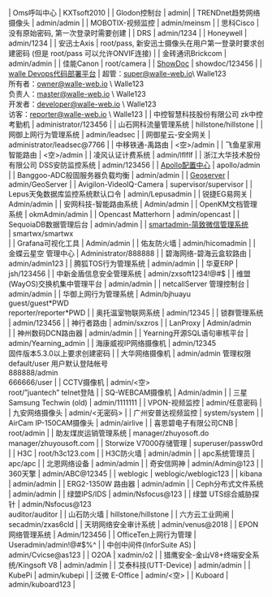 
| Oms呼叫中心                                       |      KXTsoft2010   |
| Glodon控制台    | admin|
| TRENDnet趋势网络摄像头                                       | admin/admin                                                  |
| MOBOTIX-视频监控                                             | admin/meinsm                                                 |
| 思科Cisco                                                    | 没有原始密码, 第一次登录时需要创建                           |
| DRS                                                          | admin/1234                                                   |
| Honeywell                                                    | admin/1234                                                   |
| 安迅士Axis                                                   | root/pass, 新安迅士摄像头在用户第一登录时要求创建密码 (但是 root/pass 可以允许ONVIF连接) |
| 金砖通讯Brickcom                                             | admin/admin                                                  |
| 佳能Canon                                                    | root/camera                                                  |
| [ShowDoc](https://www.showdoc.com.cn/)                       | showdoc/123456                                               |
| [walle Devops代码部署平台](https://walle-web.io/)            | 超管：super@walle-web.io\ Walle123  <br />所有者：owner@walle-web.io \ Walle123  <br />负责人：master@walle-web.io \ Walle123  <br />开发者：developer@walle-web.io \ Walle123  <br />访客：reporter@walle-web.io \ Walle123 |
| 中控智慧科技股份有限公司 zk中控考勤机                        | administrator/123456                                         |
| 山石网科流量管理系统                                         | hillstone/hillstone                                          |
| 网御上网行为管理系统                                         | admin/leadsec                                                |
| 网御星云-安全网关                                            | administrator/leadsec@7766                                   |
| 中移铁通-禹路由                                              | <空>/admin                                                   |
| 飞鱼星家用智能路由                                           | <空>/admin                                                   |
| 凌风认证计费系统                                             | admin/lflflf                                                 |
| 浙江大华技术股份有限公司 DSS安防监控系统                     | admin/123456                                                 |
| [Apollo配置中心](https://github.com/ctripcorp/apollo)        | apollo/admin                                                 |
| Banggoo-ADC般固服务器负载均衡                                | admin/admin                                                  |
| [Geoserver](http://geoserver.org/)                           | admin/GeoServer                                              |
| Avigilon-VideoIQ-Camera                                      | supervisor/supervisor                                        |
| Lepus天兔数据库监控系统默认口令                              | admin/Lepusadmin                                             |
| 锐捷EG易网关                                                 | Admin/admin                                                  |
| 安网科技-智能路由系统                                        | Admin/admin                                                  |
| OpenKM文档管理系统                                           | okmAdmin/admin                                               |
| Opencast Matterhorn                                          | admin/opencast                                               |
| SequoiaDB数据管理后台                                        | admin/admin                                                  |
| [smartadmin-简致微信管理系统](https://www.suibianlu.com/21607.html)<br /> | smartwx/smartwx<br />                                        |
| Grafana可视化工具                                            | Admin/admin                                                  |
| 佑友防火墙                                                   | admin/hicomadmin                                             |
| 金蝶云星空 管理中心                                          | Administrator/888888                                         |
| 碧海网络-碧海云盒软路由                                      | admin/admin123                                               |
| 腾狐TOS行为管理系统                                          | admin/admin                                                  |
| 华夏ERP                                                      | jsh/123456                                                   |
| 中新金盾信息安全管理系统                                     | admin/zxsoft1234!@#$                                         |
| 维盟(WayOS)交换机集中管理平台                                | admin/admin                                                  |
| netcallServer 管理控制台                                     | admin/admin                                                  |
| 华御上网行为管理系统                                         | Admin/bjhuayu<br />guest/guest\*PWD<br />reporter/reporter\*PWD |
| 奥托温室物联网系统                                           | admin/12345                                                  |
| 锁群管理系统                                                 | admin/123456                                                 |
| 神行者路由                                                   | admin/sxzros                                                 |
| LanProxy                                                     | Admin/admin<br />                                            |
| 神州数码DCN路由器                                            | admin/admin                                                  |
| Yearning开源SQL语句审核平台                                  | admin/Yearning_admin                                         |
| 海康威视IP网络摄像机                                         | admin/12345<br />固件版本5.3.0以上要求创建密码               |
| 大华网络摄像机                                               | admin/admin 管理权限<br/>default/user 用户默认登陆帐号<br/>888888/admin<br/>666666/user |
| CCTV摄像机                                                   | admin/<空><br />root/”juantech” telnet登陆                   |
| SQ-WEBCAM摄像机                                              | Admin/admin                                                  |
| 三星Samsung Techwin (old)                                    | admin/1111111                                                |
| VPON-视频监控                                                | admin/任意密码                                               |
| 九安网络摄像头                                               | admin/<无密码>                                               |
| 广州安普达视频监控                                           | system/system                                                |
| AirCam IP-150CAM摄像头                                       | admin/airlive                                                |
| 喜恩碧电子有限公司CNB                                        | root/admin                                                   |
| 助友煤炭运销管理系统                                         | manager/zhuyosoft.do<br />manager/zhuyousoft.com             |
| Storwize V7000存储管理                                       | superuser/passw0rd                                           |
| H3C                                                          | root/h3c123.com                                              |
| H3C防火墙                                                    | admin/admin                                                  |
| apc系统管理员                                                | apc/apc                                                      |
| 北恩网络设备                                                 | admin/admin                                                  |
| 奇安信网神                                                   | admin/Admin@123                                              |
| 360天擎                                                      | admin/ABC@12345                                              |
| weblogic                                                     | weblogic/weblogic123                                         |
| kibana                                                       | admin/admin                                                  |
| ERG2-1350W 路由器                                            | admin/admin                                                  |
| Ceph分布式文件系统                                           | admin/admin                                                  |
| 绿盟IPS/IDS                                                  | admin/Nsfocus@123                                            |
| 绿盟 UTS综合威胁探针                                                  | admin/Nsfocus@123 <br/>auditor/auditor                                         |
| 山石防火墙                                                   | hillstone/hillstone                                          |
| 六方云工业网闸                                               | secadmin/zxas6cld                                            |
| 天玥网络安全审计系统                                         | admin/venus@2018                                             |
| EPON 网络管理系统                                            | Admin/123456                                                 |
| OfficeTen上网行为管理                                        | Useradmin/admin!@#$%^                                        |
| 中创中间件(InforSuite AS)                                        | admin/Cvicse@as123                                        |
| O2OA                                        | xadmin/o2                                        |
| 猎鹰安全-金山V8+终端安全系统/Kingsoft V8                    | admin/admin                                      |
| 艾泰科技(UTT-Device)                    | admin/admin                                      |
| KubePi                    | admin/kubepi                                      |
| 泛微 E-Office                    | admin/<空>                                      |
| Kuboard                    | admin/kuboard123                                   |
